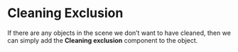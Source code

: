 # Cleaning Exclusion

If there are any objects in the scene we don’t want to have cleaned, then we can simply add the **Cleaning exclusion** component to the object.
